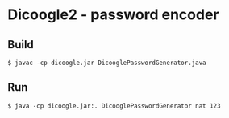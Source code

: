 # Dicoogle2 - password encoder

## Build 

```
$ javac -cp dicoogle.jar DicooglePasswordGenerator.java
```

## Run 

```
$ java -cp dicoogle.jar:. DicooglePasswordGenerator nat 123
```
